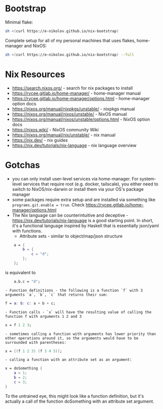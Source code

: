 # Bootstrap

Minimal flake:

```sh
sh <(curl https://e-nikolov.github.io/nix-bootstrap)
```

Complete setup for all of my personal machines that uses flakes, home-manager and NixOS:

```sh
sh <(curl https://e-nikolov.github.io/nix-bootstrap) --full
```


# Nix Resources

- https://search.nixos.org/                             - search for nix packages to install
- https://rycee.gitlab.io/home-manager/                 - home-manager manual
- https://rycee.gitlab.io/home-manager/options.html     - home-manager option docs
- https://nixos.org/manual/nixpkgs/unstable/            - nixpkgs manual
- https://nixos.org/manual/nixos/unstable/              - NixOS manual
- https://nixos.org/manual/nixos/unstable/options.html  - NixOS option docs
- https://nixos.wiki/                                   - NixOS community Wiki
- https://nixos.org/manual/nix/unstable/                - nix manual
- https://nix.dev/                                      - nix guides
- https://nix.dev/tutorials/nix-language                - nix language overview


# Gotchas

- you can only install user-level services via home-manager. For system-level services that require root (e.g. docker, tailscale), you either need to switch to NixOS/nix-darwin or install them via your OS's package manager
- some packages require extra setup and are installed via something like `programs.git.enable = true`. Check https://rycee.gitlab.io/home-manager/options.html
- The Nix language can be counterintuitive and deceptive - https://nix.dev/tutorials/nix-language is a good starting point.
In short, it's a functional language inspired by Haskell that is essentially json/yaml with functions.
    - Attribute sets - similar to object/map/json structure
```nix
    a = {
        b = {
            c = "d";
        };
    };

```
is equivalent to
```nix
    a.b.c = "d";
```
    - Function definitions - the following is a function `f` with 3 arguments `a`, `b`, `c` that returns their sum:

```nix
f = a: b: c: a + b + c;
```
    - Function calls - `x` will have the resulting value of calling the function f with arguments 1 2 and 3
```nix
x = f 1 2 3;
```
    - sometimes calling a function with arguments has lower priority than other operations around it, so the arguments would have to be surrounded with parentheses:
```nix
x = [(f 1 2 3) (f 3 4 5)];
```
    - calling a function with an attribute set as an argument:

```nix
x = doSomething {
    a = 1;
    b = 2;
    c = 3;
}
```
To the untrained eye, this might look like a function definition, but it's actually a call of the function doSomething with an attribute set argument.
